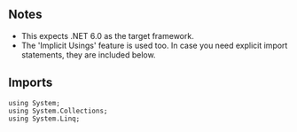 ## Notes
- This expects .NET 6.0 as the target framework.
- The 'Implicit Usings' feature is used too. In case you need explicit import statements, they are included below.

## Imports
```
using System;
using System.Collections;
using System.Linq;
```
